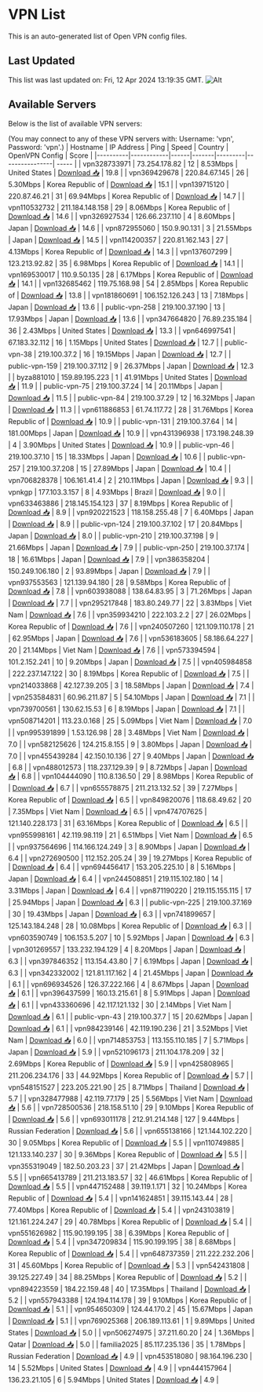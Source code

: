 # VPN List

This is an auto-generated list of Open VPN config files.

## Last Updated

This list was last updated on: Fri, 12 Apr 2024 13:19:35 GMT.
![Alt](https://repobeats.axiom.co/api/embed/186b98318ef1479477931607c1ad7d823f12451f.svg "Repobeats analytics image")

## Available Servers

Below is the list of available VPN servers:

(You may connect to any of these VPN servers with: Username: 'vpn', Password: 'vpn'.)
| Hostname | IP Address | Ping | Speed | Country | OpenVPN Config | Score |
|----------|------------|------|-------|---------|----------------| ----- |
| vpn328733971 | 73.254.178.82 | 12 | 8.53Mbps | United States | [Download 📥](./configs/server_0_US.ovpn) | 19.8 |
| vpn369429678 | 220.84.67.145 | 26 | 5.30Mbps | Korea Republic of | [Download 📥](./configs/server_1_KR.ovpn) | 15.1 |
| vpn139715120 | 220.87.46.21 | 31 | 69.94Mbps | Korea Republic of | [Download 📥](./configs/server_2_KR.ovpn) | 14.7 |
| vpn110532732 | 211.184.148.158 | 29 | 8.06Mbps | Korea Republic of | [Download 📥](./configs/server_3_KR.ovpn) | 14.6 |
| vpn326927534 | 126.66.237.110 | 4 | 8.60Mbps | Japan | [Download 📥](./configs/server_4_JP.ovpn) | 14.6 |
| vpn872955060 | 150.9.90.131 | 3 | 21.55Mbps | Japan | [Download 📥](./configs/server_5_JP.ovpn) | 14.5 |
| vpn114200357 | 220.81.162.143 | 27 | 4.13Mbps | Korea Republic of | [Download 📥](./configs/server_6_KR.ovpn) | 14.3 |
| vpn137607299 | 123.213.92.82 | 35 | 6.98Mbps | Korea Republic of | [Download 📥](./configs/server_7_KR.ovpn) | 14.1 |
| vpn169530017 | 110.9.50.135 | 28 | 6.17Mbps | Korea Republic of | [Download 📥](./configs/server_8_KR.ovpn) | 14.1 |
| vpn132685462 | 119.75.168.98 | 54 | 2.85Mbps | Korea Republic of | [Download 📥](./configs/server_9_KR.ovpn) | 13.8 |
| vpn181860691 | 106.152.126.243 | 13 | 7.18Mbps | Japan | [Download 📥](./configs/server_10_JP.ovpn) | 13.6 |
| public-vpn-258 | 219.100.37.190 | 13 | 17.93Mbps | Japan | [Download 📥](./configs/server_11_JP.ovpn) | 13.6 |
| vpn347664820 | 76.89.235.184 | 36 | 2.43Mbps | United States | [Download 📥](./configs/server_12_US.ovpn) | 13.3 |
| vpn646997541 | 67.183.32.112 | 16 | 1.15Mbps | United States | [Download 📥](./configs/server_13_US.ovpn) | 12.7 |
| public-vpn-38 | 219.100.37.2 | 16 | 19.15Mbps | Japan | [Download 📥](./configs/server_14_JP.ovpn) | 12.7 |
| public-vpn-159 | 219.100.37.112 | 9 | 26.37Mbps | Japan | [Download 📥](./configs/server_15_JP.ovpn) | 12.3 |
| byza881010 | 159.89.195.223 | 1 | 41.91Mbps | United States | [Download 📥](./configs/server_16_US.ovpn) | 11.9 |
| public-vpn-75 | 219.100.37.24 | 14 | 20.11Mbps | Japan | [Download 📥](./configs/server_17_JP.ovpn) | 11.5 |
| public-vpn-84 | 219.100.37.29 | 12 | 16.32Mbps | Japan | [Download 📥](./configs/server_18_JP.ovpn) | 11.3 |
| vpn611886853 | 61.74.117.72 | 28 | 31.76Mbps | Korea Republic of | [Download 📥](./configs/server_19_KR.ovpn) | 10.9 |
| public-vpn-131 | 219.100.37.64 | 14 | 181.00Mbps | Japan | [Download 📥](./configs/server_20_JP.ovpn) | 10.9 |
| vpn431396938 | 173.198.248.39 | 4 | 3.90Mbps | United States | [Download 📥](./configs/server_21_US.ovpn) | 10.9 |
| public-vpn-46 | 219.100.37.10 | 15 | 18.33Mbps | Japan | [Download 📥](./configs/server_22_JP.ovpn) | 10.6 |
| public-vpn-257 | 219.100.37.208 | 15 | 27.89Mbps | Japan | [Download 📥](./configs/server_23_JP.ovpn) | 10.4 |
| vpn706828378 | 106.161.41.4 | 2 | 210.11Mbps | Japan | [Download 📥](./configs/server_24_JP.ovpn) | 9.3 |
| vpnkgp | 177.103.3.157 | 8 | 4.93Mbps | Brazil | [Download 📥](./configs/server_25_BR.ovpn) | 9.0 |
| vpn633463886 | 218.145.154.123 | 37 | 8.19Mbps | Korea Republic of | [Download 📥](./configs/server_26_KR.ovpn) | 8.9 |
| vpn920221523 | 118.158.255.48 | 7 | 6.40Mbps | Japan | [Download 📥](./configs/server_27_JP.ovpn) | 8.9 |
| public-vpn-124 | 219.100.37.102 | 17 | 20.84Mbps | Japan | [Download 📥](./configs/server_28_JP.ovpn) | 8.0 |
| public-vpn-210 | 219.100.37.198 | 9 | 21.66Mbps | Japan | [Download 📥](./configs/server_29_JP.ovpn) | 7.9 |
| public-vpn-250 | 219.100.37.174 | 18 | 16.61Mbps | Japan | [Download 📥](./configs/server_30_JP.ovpn) | 7.9 |
| vpn386358204 | 150.249.106.180 | 2 | 93.89Mbps | Japan | [Download 📥](./configs/server_31_JP.ovpn) | 7.9 |
| vpn937553563 | 121.139.94.180 | 28 | 9.58Mbps | Korea Republic of | [Download 📥](./configs/server_32_KR.ovpn) | 7.8 |
| vpn603938088 | 138.64.83.95 | 3 | 71.26Mbps | Japan | [Download 📥](./configs/server_33_JP.ovpn) | 7.7 |
| vpn295217848 | 183.80.249.77 | 22 | 3.83Mbps | Viet Nam | [Download 📥](./configs/server_34_VN.ovpn) | 7.6 |
| vpn359934210 | 222.103.2.2 | 27 | 26.02Mbps | Korea Republic of | [Download 📥](./configs/server_35_KR.ovpn) | 7.6 |
| vpn240507260 | 121.109.110.178 | 21 | 62.95Mbps | Japan | [Download 📥](./configs/server_36_JP.ovpn) | 7.6 |
| vpn536183605 | 58.186.64.227 | 20 | 21.14Mbps | Viet Nam | [Download 📥](./configs/server_37_VN.ovpn) | 7.6 |
| vpn573394594 | 101.2.152.241 | 10 | 9.20Mbps | Japan | [Download 📥](./configs/server_38_JP.ovpn) | 7.5 |
| vpn405984858 | 222.237.147.122 | 30 | 8.19Mbps | Korea Republic of | [Download 📥](./configs/server_39_KR.ovpn) | 7.5 |
| vpn214033868 | 42.127.39.205 | 3 | 18.58Mbps | Japan | [Download 📥](./configs/server_40_JP.ovpn) | 7.4 |
| vpn253584831 | 60.96.211.87 | 5 | 54.10Mbps | Japan | [Download 📥](./configs/server_41_JP.ovpn) | 7.1 |
| vpn739700561 | 130.62.15.53 | 6 | 8.19Mbps | Japan | [Download 📥](./configs/server_42_JP.ovpn) | 7.1 |
| vpn508714201 | 113.23.0.168 | 25 | 5.09Mbps | Viet Nam | [Download 📥](./configs/server_43_VN.ovpn) | 7.0 |
| vpn995391899 | 1.53.126.98 | 28 | 3.48Mbps | Viet Nam | [Download 📥](./configs/server_44_VN.ovpn) | 7.0 |
| vpn582125626 | 124.215.8.155 | 9 | 3.80Mbps | Japan | [Download 📥](./configs/server_45_JP.ovpn) | 7.0 |
| vpn455439284 | 42.150.10.136 | 27 | 9.40Mbps | Japan | [Download 📥](./configs/server_46_JP.ovpn) | 6.8 |
| vpn488012573 | 118.237.129.39 | 9 | 8.72Mbps | Japan | [Download 📥](./configs/server_47_JP.ovpn) | 6.8 |
| vpn104444090 | 110.8.136.50 | 29 | 8.98Mbps | Korea Republic of | [Download 📥](./configs/server_48_KR.ovpn) | 6.7 |
| vpn655578875 | 211.213.132.52 | 39 | 7.27Mbps | Korea Republic of | [Download 📥](./configs/server_49_KR.ovpn) | 6.5 |
| vpn849820076 | 118.68.49.62 | 20 | 7.35Mbps | Viet Nam | [Download 📥](./configs/server_50_VN.ovpn) | 6.5 |
| vpn474707625 | 121.140.228.173 | 31 | 63.16Mbps | Korea Republic of | [Download 📥](./configs/server_51_KR.ovpn) | 6.5 |
| vpn955998161 | 42.119.98.119 | 21 | 6.51Mbps | Viet Nam | [Download 📥](./configs/server_52_VN.ovpn) | 6.5 |
| vpn937564696 | 114.166.124.249 | 3 | 8.90Mbps | Japan | [Download 📥](./configs/server_53_JP.ovpn) | 6.4 |
| vpn272690500 | 112.152.205.24 | 39 | 19.27Mbps | Korea Republic of | [Download 📥](./configs/server_54_KR.ovpn) | 6.4 |
| vpn694456417 | 153.205.225.10 | 8 | 5.16Mbps | Japan | [Download 📥](./configs/server_55_JP.ovpn) | 6.4 |
| vpn244508851 | 219.115.102.180 | 14 | 3.31Mbps | Japan | [Download 📥](./configs/server_56_JP.ovpn) | 6.4 |
| vpn871190220 | 219.115.155.115 | 17 | 25.94Mbps | Japan | [Download 📥](./configs/server_57_JP.ovpn) | 6.3 |
| public-vpn-225 | 219.100.37.169 | 30 | 19.43Mbps | Japan | [Download 📥](./configs/server_58_JP.ovpn) | 6.3 |
| vpn741899657 | 125.143.184.248 | 28 | 10.08Mbps | Korea Republic of | [Download 📥](./configs/server_59_KR.ovpn) | 6.3 |
| vpn603590749 | 106.153.5.207 | 10 | 5.92Mbps | Japan | [Download 📥](./configs/server_60_JP.ovpn) | 6.3 |
| vpn301269557 | 133.232.194.129 | 4 | 8.20Mbps | Japan | [Download 📥](./configs/server_61_JP.ovpn) | 6.3 |
| vpn397846352 | 113.154.43.80 | 7 | 6.19Mbps | Japan | [Download 📥](./configs/server_62_JP.ovpn) | 6.3 |
| vpn342332002 | 121.81.117.162 | 4 | 21.45Mbps | Japan | [Download 📥](./configs/server_63_JP.ovpn) | 6.1 |
| vpn696934526 | 126.37.222.166 | 4 | 8.67Mbps | Japan | [Download 📥](./configs/server_64_JP.ovpn) | 6.1 |
| vpn396437599 | 160.13.215.61 | 8 | 5.91Mbps | Japan | [Download 📥](./configs/server_65_JP.ovpn) | 6.1 |
| vpn433360696 | 42.117.121.132 | 30 | 2.14Mbps | Viet Nam | [Download 📥](./configs/server_66_VN.ovpn) | 6.1 |
| public-vpn-43 | 219.100.37.7 | 15 | 20.62Mbps | Japan | [Download 📥](./configs/server_67_JP.ovpn) | 6.1 |
| vpn984239146 | 42.119.190.236 | 21 | 3.52Mbps | Viet Nam | [Download 📥](./configs/server_68_VN.ovpn) | 6.0 |
| vpn714853753 | 113.155.110.185 | 7 | 5.71Mbps | Japan | [Download 📥](./configs/server_69_JP.ovpn) | 5.9 |
| vpn521096173 | 211.104.178.209 | 32 | 2.69Mbps | Korea Republic of | [Download 📥](./configs/server_70_KR.ovpn) | 5.9 |
| vpn425808965 | 211.206.234.176 | 33 | 44.92Mbps | Korea Republic of | [Download 📥](./configs/server_71_KR.ovpn) | 5.7 |
| vpn548151527 | 223.205.221.90 | 25 | 8.71Mbps | Thailand | [Download 📥](./configs/server_72_TH.ovpn) | 5.7 |
| vpn328477988 | 42.119.77.179 | 25 | 5.56Mbps | Viet Nam | [Download 📥](./configs/server_73_VN.ovpn) | 5.6 |
| vpn728500536 | 218.158.51.10 | 29 | 9.10Mbps | Korea Republic of | [Download 📥](./configs/server_74_KR.ovpn) | 5.6 |
| vpn693011178 | 212.91.214.148 | 127 | 9.44Mbps | Russian Federation | [Download 📥](./configs/server_75_RU.ovpn) | 5.6 |
| vpn655138166 | 121.144.102.220 | 30 | 9.05Mbps | Korea Republic of | [Download 📥](./configs/server_76_KR.ovpn) | 5.5 |
| vpn110749885 | 121.133.140.237 | 30 | 9.36Mbps | Korea Republic of | [Download 📥](./configs/server_77_KR.ovpn) | 5.5 |
| vpn355319049 | 182.50.203.23 | 37 | 21.42Mbps | Japan | [Download 📥](./configs/server_78_JP.ovpn) | 5.5 |
| vpn665413789 | 211.213.183.57 | 32 | 46.61Mbps | Korea Republic of | [Download 📥](./configs/server_79_KR.ovpn) | 5.5 |
| vpn447152488 | 39.119.1.171 | 32 | 10.24Mbps | Korea Republic of | [Download 📥](./configs/server_80_KR.ovpn) | 5.4 |
| vpn141624851 | 39.115.143.44 | 28 | 77.40Mbps | Korea Republic of | [Download 📥](./configs/server_81_KR.ovpn) | 5.4 |
| vpn243103819 | 121.161.224.247 | 29 | 40.78Mbps | Korea Republic of | [Download 📥](./configs/server_82_KR.ovpn) | 5.4 |
| vpn551626982 | 115.90.199.195 | 38 | 6.39Mbps | Korea Republic of | [Download 📥](./configs/server_83_KR.ovpn) | 5.4 |
| vpn347209834 | 115.90.199.195 | 38 | 8.68Mbps | Korea Republic of | [Download 📥](./configs/server_84_KR.ovpn) | 5.4 |
| vpn648737359 | 211.222.232.206 | 31 | 45.60Mbps | Korea Republic of | [Download 📥](./configs/server_85_KR.ovpn) | 5.3 |
| vpn542431808 | 39.125.227.49 | 34 | 88.25Mbps | Korea Republic of | [Download 📥](./configs/server_86_KR.ovpn) | 5.2 |
| vpn894223559 | 184.22.159.48 | 40 | 17.35Mbps | Thailand | [Download 📥](./configs/server_87_TH.ovpn) | 5.2 |
| vpn557943388 | 124.194.114.178 | 39 | 9.10Mbps | Korea Republic of | [Download 📥](./configs/server_88_KR.ovpn) | 5.1 |
| vpn954650309 | 124.44.170.2 | 45 | 15.67Mbps | Japan | [Download 📥](./configs/server_89_JP.ovpn) | 5.1 |
| vpn769025368 | 206.189.113.61 | 1 | 9.89Mbps | United States | [Download 📥](./configs/server_90_US.ovpn) | 5.0 |
| vpn506274975 | 37.211.60.20 | 24 | 1.36Mbps | Qatar | [Download 📥](./configs/server_91_QA.ovpn) | 5.0 |
| familia2025 | 85.117.235.136 | 35 | 1.78Mbps | Russian Federation | [Download 📥](./configs/server_92_RU.ovpn) | 4.9 |
| vpn453518080 | 98.164.196.230 | 14 | 5.52Mbps | United States | [Download 📥](./configs/server_93_US.ovpn) | 4.9 |
| vpn444157964 | 136.23.21.105 | 6 | 5.94Mbps | United States | [Download 📥](./configs/server_94_US.ovpn) | 4.9 |
